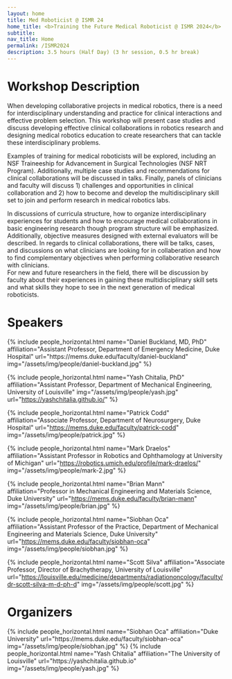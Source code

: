 ```yaml
---
layout: home
title: Med Roboticist @ ISMR 24
home_title: <b>Training the Future Medical Roboticist @ ISMR 2024</b>
subtitle:
nav_title: Home
permalink: /ISMR2024
description: 3.5 hours (Half Day) (3 hr session, 0.5 hr break)
---
```


# Workshop Description

When developing collaborative projects in medical robotics, there is a need for interdisciplinary understanding and practice for clinical interactions and effective problem selection. 
This workshop will present case studies and discuss developing effective clinical collaborations in robotics research and designing medical robotics education to create researchers that can tackle these interdisciplinary problems. 

Examples of training for medical roboticists will be explored, including an NSF Traineeship for Advancement in Surgical Technologies (NSF NRT Program). 
Additionally, multiple case studies and recommendations for clinical collaborations will be discussed in talks. 
Finally, panels of  clinicians and faculty will discuss 1) challenges and opportunities in clinical collaboration and 2) how to become and develop the multidisciplinary skill set to join and perform research in medical robotics labs. 

In discussions of curricula structure, how to organize interdisciplinary experiences for students and how to encourage medical collaborations in basic engineering research though program structure will be emphasized. 
Additionally, objective measures designed with external evaluators will be described. 
In regards to clinical collaborations, there will be talks, cases, and discussions on what clinicians are looking for in collaberation and how to find complementary objectives when performing collaborative research with clinicians.  
For new and future researchers in the field, there will be discussion by faculty about their experiences in gaining these multidisciplinary skill sets and what skills they hope to see in the next generation of medical roboticists.

# Speakers
<div class="row row-cols-2 projects pt-3 pb-3">
  {% include people_horizontal.html name="Daniel Buckland, MD, PhD" affiliation="Assistant Professor, Department of Emergency Medicine, Duke Hospital" url="https://mems.duke.edu/faculty/daniel-buckland" img="/assets/img/people/daniel-buckland.jpg"  %}
  
  {% include people_horizontal.html name="Yash Chitalia, PhD" affiliation="Assistant Professor, Department of Mechanical Engineering, University of Louisville" img="/assets/img/people/yash.jpg" url="https://yashchitalia.github.io/" %}

  {% include people_horizontal.html name="Patrick Codd" affiliation="Associate Professor, Department of Neurosurgery, Duke Hospital" url="https://mems.duke.edu/faculty/patrick-codd" img="/assets/img/people/patrick.jpg" %}

  {% include people_horizontal.html name="Mark Draelos" affiliation="Assistant Professor in Robotics and Ophthamology at University of Michigan" url="https://robotics.umich.edu/profile/mark-draelos/" img="/assets/img/people/mark-2.jpg" %}

  {% include people_horizontal.html name="Brian Mann" affiliation="Professor in Mechanical Engineering and Materials Science, Duke University" url="https://mems.duke.edu/faculty/brian-mann" img="/assets/img/people/brian.jpg" %}
 
  {% include people_horizontal.html name="Siobhan Oca" affiliation="Assistant Professor of the Practice, Department of Mechanical Engineering and Materials Science, Duke University" url="https://mems.duke.edu/faculty/siobhan-oca" img="/assets/img/people/siobhan.jpg" %}
  
  {% include people_horizontal.html name="Scott Silva" affiliation="Associate Professor, Director of Brachytherapy, University of Louisville" url="https://louisville.edu/medicine/departments/radiationoncology/faculty/dr-scott-silva-m-d-ph-d" img="/assets/img/people/scott.jpg" %}

</div>


# Organizers
<div class="row row-cols-2 projects pt-3 pb-3">
  {% include people_horizontal.html name="Siobhan Oca" affiliation="Duke University" url="https://mems.duke.edu/faculty/siobhan-oca" img="/assets/img/people/siobhan.jpg" %}
  {% include people_horizontal.html name="Yash Chitalia" affiliation="The University of Louisville" url="https://yashchitalia.github.io" img="/assets/img/people/yash.jpg" %}
</div>

